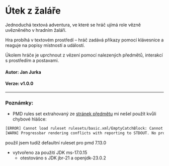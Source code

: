 # Útek z žaláře

Jednoduchá textová adventura, ve které se hráč ujímá role vězně uvězněného v hradním žaláři.

Hra probíhá v textovém prostředí – hráč zadává příkazy pomocí klávesnice a reaguje na popisy místností a událostí.

Úkolem hráče je uprchnout z vězení pomocí nalezených předmětů, interakcí s prostředím a postavami.

#### Autor: Jan Jurka

#### Verze: v1.0.0

---

### Poznámky:

- PMD rules set extrahovaný ze [stránek předmětu](java.vse.cz/wiki/uploads/Java/pmd-bluej-extension-2.1.1-bluej5.zip)
mi nešel použít kvůli chybové hlášce:
```sh
[ERROR] Cannot load ruleset rulesets/basic.xml/EmptyCatchBlock: Cannot resolve rule/ruleset reference 'rulesets/basic.xml/EmptyCatchBlock'.  Make sure the resource is a valid file or URL and is on the CLASSPATH. Use --debug (or a fine log level) to see the current classpath.
[WARN] Progressbar rendering conflicts with reporting to STDOUT. No progressbar will be shown. Try running with argument -r <file> to output the report to a file instead.
```
použil jsem tudíž defaultní ruleset pro pmd 7.13.0

- vytvořeno za použití JDK ms-17.0.15
  - otestováno s JDK jbr-21 a openjdk-23.0.2